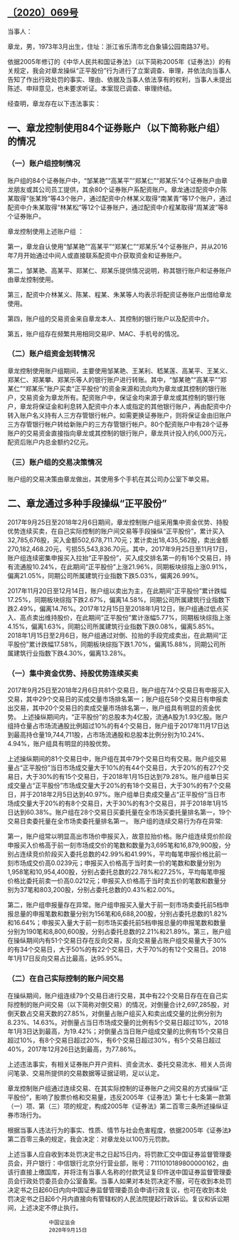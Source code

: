 ## [〔2020〕069号](http://www.csrc.gov.cn/pub/zjhpublic/G00306212/202010/t20201030_385359.htm)

 
当事人：

章龙，男，1973年3月出生，住址：浙江省乐清市北白象镇公园南路37号。

依据2005年修订的《中华人民共和国证券法》（以下简称2005年《证券法》）的有关规定，我会对章龙操纵“正平股份”行为进行了立案调查、审理，并依法向当事人告知了作出行政处罚的事实、理由、依据及当事人依法享有的权利，当事人未提出陈述、申辩意见，也未要求听证。本案现已调查、审理终结。

经查明，章龙存在以下违法事实：

## 一、章龙控制使用84个证券账户（以下简称账户组）的情况

### （一）账户组控制情况

账户组的84个证券账户中，“邹某艳”“高某平”“郑某仁”“郑某乐”4个证券账户由章龙朋友或其公司员工提供，其余80个证券账户系配资账户。章龙通过配资中介陈某取得“张某玲”等43个账户，通过配资中介林某义取得“南某青”等17个账户，通过配资中介朱某取得“林某松”等12个证券账户，通过配资中介程某取得“周某波”等8个证券账户。

章龙控制使用上述账户组 ：

第一，章龙自认使用“邹某艳”“高某平”“郑某仁”“郑某乐”4个证券账户，并从2016年7月开始通过中间人或直接联系配资中介获取资金和证券账户。

第二，邹某艳、高某平、郑某仁、郑某乐提供情况说明，称其银行账户和证券账户由章龙控制使用。

第三，配资中介林某义、陈某、程某、朱某等人均表示将配资证券账户出借给章龙使用。

第四，账户组的交易资金来自章龙本人、其控制的银行账户以及配资中介。

第五，账户组存在频繁共用相同交易IP、MAC、手机号的情况。 

### （二）账户组资金划转情况

章龙控制使用账户组期间，主要使用邹某艳、王某利、嵇某莲、高某平、王某义、郑某仁、郑某攀、郑某乐等人的银行账户进行转账。其中，“邹某艳”“高某平”“郑某仁”“郑某乐”账户买卖“正平股份”的资金来源和流向均为章龙或其控制的银行账户，交易资金为章龙所有。配资账户中，保证金均来源于章龙或其控制的银行账户，章龙将保证金和利息转入配资中介本人或指定的其他银行账户，再由配资中介转入账户名义持有人三方存管银行帐户。如需更换证券账户，则将保证金由旧账户三方存管银行帐户转给新账户的三方存管银行帐户。80个配资账户中有28个证券账户的交易资金直接指向章龙或其控制的银行账户，章龙共计投入约6,000万元，配资后账户内总金额约2亿元。

### （三）账户组的交易决策情况

账户组的交易决策由章龙做出，其使用多个手机在其公司办公室下单交易。

## 二、章龙通过多种手段操纵“正平股份”

2017年9月25日至2018年2月6日期间，章龙控制账户组采用集中资金优势、持股优势连续买卖，在自己实际控制的账户间交易等手段操纵“正平股份”，累计买入32,785,676股，买入金额502,678,711.70元；累计卖出18,435,562股，卖出金额270,182,468.20元，亏损55,543,836.70元。其中，2017年9月25日至11月17日，账户组连续密集申报买入拉抬“正平股份”，买入成交排名第一的有16个交易日，持有流通股10.24%，在此期间“正平股份”上涨21.96%，同期板块综指上涨0.91%，偏离21.05%，同期公司所属建筑行业指数下跌5.03%，偏离26.99%。

2017年11月20日至12月14日，账户组以卖出为主，在此期间“正平股份”累计跌幅17.25%，同期板块综指下跌2.67%，偏离14.58%，同期公司所属建筑行业指数下跌2.49%，偏离14.76%。2017年12月15日至2018年1月12日，账户组通过低点买入、高点卖出维持股价，在此期间“正平股份”累计涨幅5.77%，同期板块综指上涨4.15%，偏离1.63%，同期公司所属建筑行业指数下跌0.08%，偏离5.85%。2018年1月15日至2月6日，账户组通过对倒、拉抬的手段完成卖出，在此期间“正平股份”累计跌幅17.58%，同期板块综指下跌1.70%，偏离15.88%，同期公司所属建筑行业指数下跌4.30%，偏离13.28%。

### （一）集中资金优势、持股优势连续买卖

2017年9月25日至2018年2月6日共81个交易日，账户组在74个交易日有申报买入交易，其中29个交易日的买成交量市场排名第一；账户组在58个交易日有申报卖出交易，其中20个交易日的卖成交量市场排名第一，账户组具有明显的资金优势。
上述操纵期间内，“正平股份”的总股本为4亿股，流通A股为1.93亿股。账户组持仓量占市场流通股比例超过10%的有4个交易日，账户组于2017年11月17日达到最高持仓量19,744,711股，占市场流通股和总股本比例分别为10.24%、4.94%，账户组具有明显的持股优势。

上述操纵期间的81个交易日中，账户组在其中79个交易日均有交易。账户组交易量占“正平股份”当日市场成交量大于10%的有44个交易日，大于20%的有27个交易日，大于30%的有15个交易日，于2018年1月15日达到79.28%。账户组单日买成交量占“正平股份”市场成交量大于20%的有18个交易日，大于30%的有7个交易日，并于2018年2月5日达到40.97%。账户组单日卖成交量占“正平股份”当日市场成交量大于20%的有8个交易日，大于30%的有3个交易日，并于2018年1月15日达到60.38%。账户组在28个交易日买委托量在全市场买委托量排名第一，19个交易日卖委托量在全市场卖委托量排名第一。
账户组的连续交易行为存在异常:

第一，账户组常以明显高出市场价申报买入，故意拉抬价格。账户组连续竞价阶段申报买入价格高于前一刻市场成交价的笔数和数量为3,695笔和16,879,900股，分别占连续竞价阶段买入委托总数的42.99%和41.99%，平均每笔申报价格比前一刻市场成交价高0.0239元；申报买入价格高于当时卖一价的笔数和数量分别为1,958笔和10,954,400股，分别占委托总数的22.78%和27.25%，平均每笔申报价格比委托前卖一价高0.0212元；申报买入价格高于当时卖五价的笔数和数量分别为37笔和803,200股，分别占委托总数的0.43%和2.00%。

第二，账户组申报量存在异常。账户组申报买入量大于前一刻市场卖委托前5档申报总量的申报笔数和数量分别为156笔和6,688,200股，分别占委托总数的1.82%和16.64%；申报买入量大于前一刻市场买委托前5档申报总量的申报笔数和数量分别为190笔和8,800,600股，分别占委托总数的2.21%和21.89%。第三，账户组在操纵期间内有51个交易日存在反向交易，反向交易量占账户组交易量大于30%的有34个交易日，大于50%的有22个交易日，大于70%的有12个交易日。2018年1月17日反向交易占比最高，达95.95%。

### （二）在自己实际控制的账户间交易
在操纵期间，账户组连续79个交易日进行交易，其中有22个交易日存在在自己实际控制的账户间交易（以下简称对倒交易）的情况，对倒量合计2,697,285股，对倒天数占交易天数的27.85%，对倒量占账户组买入和卖出成交量的比例分别为8.23%、14.63%。对倒量占当日市场成交量的比例有5个交易日超过10%，2018年1月3日达到最高，为19.42%；对倒量占当日账户组成交量的比例有15个交易日超过10%，有8个交易日超过20%，有6个交易日超过30%，有5个交易日超过40%，2017年12月26日达到最高，为77.86%。

上述违法事实，有相关证券账户开户资料、资金流水、委托交易流水、相关人员询问笔录、交易所提供的交易数据等证据证明，足以认定。

章龙控制账户组通过连续交易、在其实际控制的证券账户之间交易的方式操纵“正平股份”，影响了股票价格和交易量，违反2005年《证券法》第七十七条第一款第（一）项、第（三）项的规定，构成2005年《证券法》第二百零三条所述操纵证券市场行为。

根据当事人违法行为的事实、性质、情节与社会危害程度，依据2005年《证券法》第二百零三条的规定，我会决定：对章龙处以100万元罚款。

上述当事人应自收到本处罚决定书之日起15日内，将罚款汇交中国证券监督管理委员会，开户银行：中信银行北京分行营业部，账号：7111010189800000162，由该行直接上缴国库，并将注有当事人名称的付款凭证复印件送中国证券监督管理委员会行政处罚委员会办公室备案。当事人如果对本处罚决定不服，可在收到本处罚决定书之日起60日内向中国证券监督管理委员会申请行政复议，也可在收到本处罚决定书之日起6个月内直接向有管辖权的人民法院提起行政诉讼。复议和诉讼期间，上述决定不停止执行。
 
 
                 中国证监会 
                 2020年9月15日
 
 
 
 
 
 
 
 
 
 